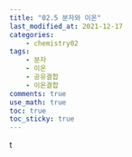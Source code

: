 ```yaml
---
title: "02.5 분자와 이온"
last_modified_at: 2021-12-17
categories:
    - chemistry02
tags:
    - 분자
    - 이온
    - 공유결합
    - 이온결합
comments: true
use_math: true
toc: true
toc_sticky: true
---
```


t